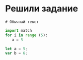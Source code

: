 # Решили задание
```
# Обычный текст
```
```python
import match
for i in range (5):
   a = 5
```
```javascript
let a = 5;
var b = 6;
